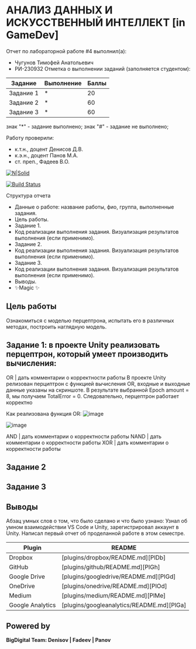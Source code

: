 # АНАЛИЗ ДАННЫХ И ИСКУССТВЕННЫЙ ИНТЕЛЛЕКТ [in GameDev]
Отчет по лабораторной работе #4 выполнил(а):
- Чугунов Тимофей Анатольевич
- РИ-230932
Отметка о выполнении заданий (заполняется студентом):

| Задание | Выполнение | Баллы |
| ------ | ------ | ------ |
| Задание 1 | * | 20 |
| Задание 2 | * | 60 |
| Задание 3 | * | 60 |

знак "*" - задание выполнено; знак "#" - задание не выполнено;

Работу проверили:
- к.т.н., доцент Денисов Д.В.
- к.э.н., доцент Панов М.А.
- ст. преп., Фадеев В.О.

[![N|Solid](https://cldup.com/dTxpPi9lDf.thumb.png)](https://nodesource.com/products/nsolid)

[![Build Status](https://travis-ci.org/joemccann/dillinger.svg?branch=master)](https://travis-ci.org/joemccann/dillinger)

Структура отчета

- Данные о работе: название работы, фио, группа, выполненные задания.
- Цель работы.
- Задание 1.
- Код реализации выполнения задания. Визуализация результатов выполнения (если применимо).
- Задание 2.
- Код реализации выполнения задания. Визуализация результатов выполнения (если применимо).
- Задание 3.
- Код реализации выполнения задания. Визуализация результатов выполнения (если применимо).
- Выводы.
- ✨Magic ✨

## Цель работы
Ознакомиться с моделью перцептрона, испытать его в различных методах, построить наглядную модель.


## Задание 1: в проекте Unity реализовать перцептрон, который умеет производить вычисления:
OR | дать комментарии о корректности работы
В проекте Unity релизован перциптрон с функцией вычисления OR, входные и выходные данные указаны на скриншоте. В результате выбранной Epoch amount = 8, мы получаем TotalError = 0. Следовательно, перцептрон работает корректно

Как реализована функция OR: ![image](https://github.com/user-attachments/assets/4171ceca-0b6b-4057-97c5-6fbdc6f12871)

![image](https://github.com/user-attachments/assets/86eb9606-dad1-4fa4-8505-eab4ffcb44ee)


AND | дать комментарии о корректности работы
NAND | дать комментарии о корректности работы
XOR | дать комментарии о корректности работы



## Задание 2





## Задание 3


## Выводы

Абзац умных слов о том, что было сделано и что было узнано:
Узнал об умном взаимодействии VS Code и Unity, зарегистрировал аккаунт в Unity. Написал первый отчет об проделанной работе в этом семестре.

| Plugin | README |
| ------ | ------ |
| Dropbox | [plugins/dropbox/README.md][PlDb] |
| GitHub | [plugins/github/README.md][PlGh] |
| Google Drive | [plugins/googledrive/README.md][PlGd] |
| OneDrive | [plugins/onedrive/README.md][PlOd] |
| Medium | [plugins/medium/README.md][PlMe] |
| Google Analytics | [plugins/googleanalytics/README.md][PlGa] |

## Powered by

**BigDigital Team: Denisov | Fadeev | Panov**
